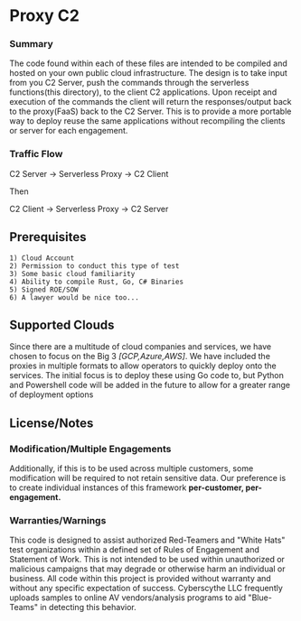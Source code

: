 # Proxy C2

### Summary

The code found within each of these files are intended to be compiled and hosted on your own public cloud infrastructure. The design is to take input from you C2 Server, push the commands through the serverless functions(this directory), to the client C2 applications. Upon receipt and execution of the commands the client will return the responses/output back to the proxy(FaaS) back to the C2 Server. This is to provide a more portable way to deploy reuse the same applications without recompiling the clients or server for each engagement.

### Traffic Flow

C2 Server -> Serverless Proxy -> C2 Client

Then

C2 Client -> Serverless Proxy -> C2 Server

## Prerequisites

```
1) Cloud Account
2) Permission to conduct this type of test
3) Some basic cloud familiarity
4) Ability to compile Rust, Go, C# Binaries
5) Signed ROE/SOW
6) A lawyer would be nice too...
```

## Supported Clouds

Since there are a multitude of cloud companies and services, we have chosen to focus on the Big 3 _[GCP,Azure,AWS]_. We have included the proxies in multiple formats to allow operators to quickly deploy onto the services. The initial focus is to deploy these using Go code to, but Python and Powershell code will be added in the future to allow for a greater range of deployment options

###

## License/Notes

### Modification/Multiple Engagements

Additionally, if this is to be used across multiple customers, some modification will be required to not retain sensitive data. Our preference is to create individual instances of this framework **per-customer, per-engagement.**

### Warranties/Warnings
This code is designed to assist authorized Red-Teamers and "White Hats" test organizations within a defined set of Rules of Engagement and Statement of Work. This is not intended to be used within unauthorized or malicious campaigns that may degrade or otherwise harm an individual or business. All code within this project is provided without warranty and without any specific expectation of success. Cyberscythe LLC frequently uploads samples to online AV vendors/analysis programs to aid "Blue-Teams" in detecting this behavior. 